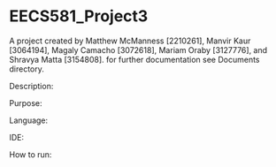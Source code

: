 # EECS581_Project3

A project created by Matthew McManness [2210261], Manvir Kaur [3064194], Magaly Camacho [3072618], Mariam Oraby [3127776], and Shravya Matta [3154808].
for further documentation see Documents directory.

Description:




Purpose:



Language:



IDE:



How to run:






